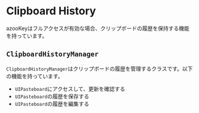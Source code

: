 # Clipboard History

azooKeyはフルアクセスが有効な場合、クリップボードの履歴を保持する機能を持っています。

## `ClipboardHistoryManager`

`ClipboardHistoryManager`はクリップボードの履歴を管理するクラスです。以下の機能を持っています。

* `UIPasteboard`にアクセスして、更新を確認する
* `UIPasteboard`の履歴を保存する
* `UIPasteboard`の履歴を編集する

